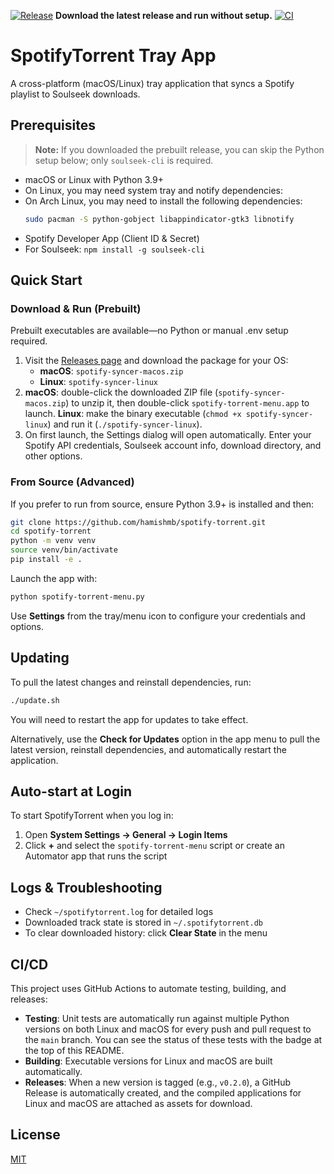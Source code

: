 [![Release](https://img.shields.io/github/v/release/hamishmb/spotify-torrent?style=flat-square)](https://github.com/hamishmb/spotify-torrent/releases/latest)
**Download the latest release and run without setup.**
[![CI](https://img.shields.io/github/actions/workflow/status/hamishmb/spotify-torrent/ci.yml?branch=main&style=flat-square)](https://github.com/hamishmb/spotify-torrent/actions/workflows/ci.yml)

# SpotifyTorrent Tray App

A cross-platform (macOS/Linux) tray application that syncs a Spotify playlist to Soulseek downloads.

## Prerequisites

> **Note:** If you downloaded the prebuilt release, you can skip the Python setup below; only `soulseek-cli` is required.

- macOS or Linux with Python 3.9+
- On Linux, you may need system tray and notify dependencies:
- On Arch Linux, you may need to install the following dependencies:
    ```bash
    sudo pacman -S python-gobject libappindicator-gtk3 libnotify
    ```
- Spotify Developer App (Client ID & Secret)
- For Soulseek: `npm install -g soulseek-cli`

## Quick Start

### Download & Run (Prebuilt)

Prebuilt executables are available—no Python or manual .env setup required.

1. Visit the [Releases page](https://github.com/hamishmb/spotify-torrent/releases/latest) and download the package for your OS:
   - **macOS**: `spotify-syncer-macos.zip`
   - **Linux**: `spotify-syncer-linux`
2. **macOS**: double-click the downloaded ZIP file (`spotify-syncer-macos.zip`) to unzip it, then double-click `spotify-torrent-menu.app` to launch.
   **Linux**: make the binary executable (`chmod +x spotify-syncer-linux`) and run it (`./spotify-syncer-linux`).
3. On first launch, the Settings dialog will open automatically. Enter your Spotify API credentials, Soulseek account info, download directory, and other options.

### From Source (Advanced)

If you prefer to run from source, ensure Python 3.9+ is installed and then:

```bash
git clone https://github.com/hamishmb/spotify-torrent.git
cd spotify-torrent
python -m venv venv
source venv/bin/activate
pip install -e .
```

Launch the app with:

```bash
python spotify-torrent-menu.py
```

Use **Settings** from the tray/menu icon to configure your credentials and options.

## Updating

To pull the latest changes and reinstall dependencies, run:

```bash
./update.sh
```
You will need to restart the app for updates to take effect.

Alternatively, use the **Check for Updates** option in the app menu to pull the latest version, reinstall dependencies, and automatically restart the application.

## Auto-start at Login

To start SpotifyTorrent when you log in:

1. Open **System Settings → General → Login Items**
2. Click **+** and select the `spotify-torrent-menu` script or create an Automator app that runs the script

## Logs & Troubleshooting

- Check `~/spotifytorrent.log` for detailed logs
- Downloaded track state is stored in `~/.spotifytorrent.db`
- To clear downloaded history: click **Clear State** in the menu

## CI/CD

This project uses GitHub Actions to automate testing, building, and releases:

- **Testing**: Unit tests are automatically run against multiple Python versions on both Linux and macOS for every push and pull request to the `main` branch. You can see the status of these tests with the badge at the top of this README.
- **Building**: Executable versions for Linux and macOS are built automatically.
- **Releases**: When a new version is tagged (e.g., `v0.2.0`), a GitHub Release is automatically created, and the compiled applications for Linux and macOS are attached as assets for download.

## License

[MIT](LICENSE)
